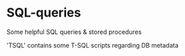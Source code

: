 # SQL-queries
Some helpful SQL queries & stored procedures

'TSQL' contains some T-SQL scripts regarding DB metadata 
